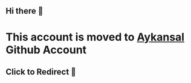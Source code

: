 ## Hi there 👋

# This account is moved to [Aykansal](https://github.com/aykansal) Github Account

## Click to Redirect 👋
